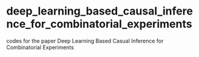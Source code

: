 # deep_learning_based_causal_inference_for_combinatorial_experiments
codes for the paper Deep Learning Based Casual Inference for Combinatorial Experiments
